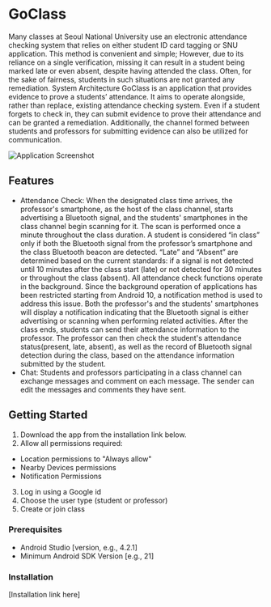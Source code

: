 # GoClass

Many classes at Seoul National University use an electronic attendance checking system that relies on either student ID card tagging or SNU application. This method is convenient and simple; However, due to its reliance on a single verification, missing it can result in a student being marked late or even absent, despite having attended the class. Often, for the sake of fairness, students in such situations are not granted any remediation. System Architecture
GoClass is an application that provides evidence to prove a students’ attendance. It aims to operate alongside, rather than replace, existing attendance checking system. Even if a student forgets to check in, they can submit evidence to prove their attendance and can be granted a remediation. Additionally, the channel formed between students and professors for submitting evidence can also be utilized for communication.

![Application Screenshot](https://drive.google.com/file/d/1RHogk9i01WZzmWfGehVdj0oDaXeHUmMw/view?usp=share_link)

## Features

- Attendance Check: When the designated class time arrives, the professor's smartphone, as the host of the class channel, starts advertising a Bluetooth signal, and the students' smartphones in the class channel begin scanning for it. The scan is performed once a minute throughout the class duration. A student is considered “in class” only if both the Bluetooth signal from the professor’s smartphone and the class Bluetooth beacon are detected. “Late” and “Absent” are determined based on the current standards: if a signal is not detected until 10 minutes after the class start (late) or not detected for 30 minutes or throughout the class (absent). All attendance check functions operate in the background. Since the background operation of applications has been restricted starting from Android 10, a notification method is used to address this issue. Both the professor's and the students' smartphones will display a notification indicating that the Bluetooth signal is either advertising or scanning when performing related activities. After the class ends, students can send their attendance information to the professor. The professor can then check the student's attendance status(present, late, absent), as well as the record of Bluetooth signal detection during the class, based on the attendance information submitted by the student.
- Chat: Students and professors participating in a class channel can exchange messages and comment on each message. The sender can edit the messages and comments they have sent.

## Getting Started
1. Download the app from the installation link below.
2. Allow all permissions required:
  - Location permissions to "Always allow"
  - Nearby Devices permissions
  - Notification Permissions
3. Log in using a Google id
4. Choose the user type (student or professor)
5. Create or join class

### Prerequisites

- Android Studio [version, e.g., 4.2.1]
- Minimum Android SDK Version [e.g., 21]

### Installation

[Installation link here]
